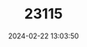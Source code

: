 ---
title: "23115"
category: "Xenomys nelsoni"
draft: false
date: 2024-02-22 13:03:50
languages:
  English: ["Magdalena Rat", "Magdelena Wood Rat"]
---
